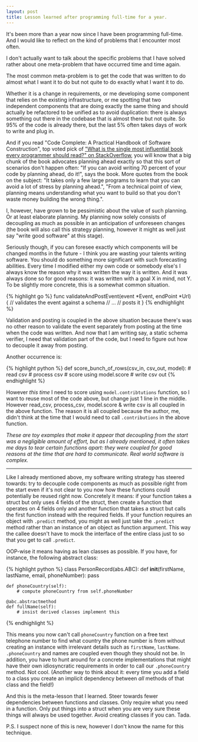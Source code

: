 ```yaml
---
layout: post
title: Lesson learned after programming full-time for a year.
---
```

It's been more than a year now since I have been programming full-time. And I
would like to reflect on the kind of problems that I encounter most often.

I don't actually want to talk about the specific problems that I have solved
rather about one meta-problem that have occurred time and time again.

The most common meta-problem is to get the code that was written to do
almost what I want it to do but not quite to do exactly what I want it to do.

Whether it is a change in requirements, or me developing some component that
relies on the existing infrastructure, or me spotting that two independent
components that are doing exactly the same thing and should actually be
refactored to be unified as to avoid duplication: there is always something out
there in the codebase that is almost there but not quite. So 95% of the code is
already there, but the last 5% often takes days of work to write and plug in.

And if you read "Code Complete: A Practical Handbook of Software Construction",
top voted pick of ["What is the single most influential book every programmer
should read?" on StackOverflow][most-influential], you will know that a big
chunk of the book advocates planning ahead exactly so that this sort of
scenarios don't happen often: "If you can avoid writing 70 percent of your code
by planning ahead, do it!", says the book. More quotes from the book on the
subject: "It takes only a few large programs to learn that you can avoid a lot
of stress by planning ahead.", "From a technical point of view, planning means
understanding what you want to build so that you don't waste money building the
wrong thing.".

I, however, have grown to be pessimistic about the value of such planning. Or at
least elaborate planning. My planning now solely consists of decoupling as much
as possible in an anticipation of unforeseen changes (the book will also call
this strategy planning, however it might as well just say "write good software"
at this stage).

Seriously though, if you can foresee exactly which components will be changed
months in the future - I think you are wasting your talents writing software.
You should do something more significant with such forecasting abilities.
Every time I modified either my own code or somebody else's I always know the
reason why it was written the way it is written. And it was always done so for
good reasons: it was written with a goal X in mind, not Y. To be slightly more
concrete, this is a somewhat common situation.

{% highlight go %}
func validateAndPostEvent(event *Event, endPoint *Url) {
	// validates the event against a schema
	// ...
	// posts it
}
{% endhighlight %}

Validation and posting is coupled in the above situation because there's was no
other reason to validate the event separately from posting at the time when the
code was written. And now that I am writing say, a static schema verifier, I
need that validation part of the code, but I need to figure out how to decouple
it away from posting.

Another occurrence is:

{% highlight python %}
def score_bunch_of_rows(csv_in, csv_out, model):
    # read csv
    # process csv
    # score using model.score
    # write csv out
{% endhighlight %}

However *this time* I need to score using `model.contribtutions` function, so I
want to reuse most of the code above, but change just 1 line in the middle.
However read_csv, process_csv, model.score & write csv is all coupled in the
above function. The reason it is all coupled because the author, me, didn't
think at the time that I would need to call `.contributions` in the above
function.

*These are toy examples that make it appear that decoupling from the start was
a negligible amount of effort, but as I already mentioned, it often takes me
days to tear certain functions apart: they were coupled for good reasons at the
time that are hard to communicate. Real world software is complex.*

------------

Like I already mentioned above, my software writing strategy has steered
towards: try to decouple code components as much as possible right from the
start even if it's not clear to you now how these functions could potentially
be reused right now. Concretely it means: if your function takes a struct but
only uses 4 fields of the struct, then create a function that operates on 4
fields only and another function that takes a struct but calls the first
function instead with the required fields. If your function requires an object
with `.predict` method, you might as well just take the `.predict` method
rather than an instance of an object as function argument. This way the callee
doesn't have to mock the interface of the entire class just to so that you get
to call `.predict`.

OOP-wise it means having as lean classes as possible. If you have, for
instance, the following abstract class:

{% highlight python %}
class PersonRecord(abs.ABC):
    def __init__(firstName, lastName, email, phoneNumber):
        pass

    def phoneCountry(self):
    	# compute phoneCountry from self.phoneNumber

    @abc.abstractmethod
    def fullName(self):
    	# insist derived classes implement this
{% endhighlight %}

This means you now can't call `phoneCountry` function on a free text telephone
number to find what country the phone number is from without creating an
instance with irrelevant details such as `firstName`, `lastName`.
`.phoneCountry` and names are coupled even though they should not be. In
addition, you have to hunt around for a concrete implementations that might
have their own idiosyncratic requirements in order to call our `.phoneCountry`
method. Not cool. (Another way to think about it: every time you add a field to
a class you create an implicit dependency between *all* methods of that class
and the field!)

And this is the meta-lesson that I learned. Steer towards fewer dependencies
between functions and classes. Only require what you need in a function. Only
put things into a struct when you are very sure these things will always be
used together. Avoid creating classes if you can. Tada.

P.S. I suspect none of this is new, however I don't know the name for this
technique.


[most-influential]: http://stackoverflow.com/questions/1711/what-is-the-single-most-influential-book-every-programmer-should-read
